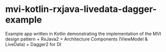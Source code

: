# mvi-kotlin-rxjava-livedata-dagger-example
Example app written in Kotlin demonstrating the implementation of the MVI design pattern + RxJava2 + Architecture Components (ViewModel & LiveData) + Dagger2 for DI
